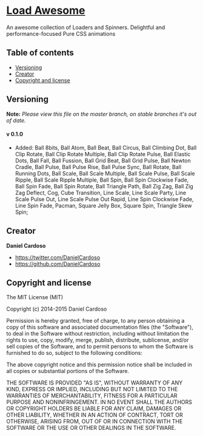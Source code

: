 # [Load Awesome](http://github.danielcardoso.net/load-awesome/)

An awesome collection of Loaders and Spinners. Delightful and performance-focused Pure CSS animations


## Table of contents

- [Versioning](#versioning)
- [Creator](#creator)
- [Copyright and license](#copyright-and-license)


## Versioning

**Note:** _Please view this file on the master branch, on stable branches it's out of date._

#### v 0.1.0
* Added: Ball 8bits, Ball Atom, Ball Beat, Ball Circus, Ball Climbing Dot, Ball Clip Rotate, Ball Clip Rotate Multiple, Ball Clip Rotate Pulse, Ball Elastic Dots, Ball Fall, Ball Fussion, Ball Grid Beat, Ball Grid Pulse, Ball Newton Cradle, Ball Pulse, Ball Pulse Rise, Ball Pulse Sync, Ball Rotate, Ball Running Dots, Ball Scale, Ball Scale Multiple, Ball Scale Pulse, Ball Scale Ripple, Ball Scale Ripple Multiple, Ball Spin, Ball Spin Clockwise Fade, Ball Spin Fade, Ball Spin Rotate, Ball Triangle Path, Ball Zig Zag, Ball Zig Zag Deflect, Cog, Cube Transition, Line Scale, Line Scale Party, Line Scale Pulse Out, Line Scale Pulse Out Rapid, Line Spin Clockwise Fade, Line Spin Fade, Pacman, Square Jelly Box, Square Spin, Triangle Skew Spin;


## Creator

**Daniel Cardoso**

- <https://twitter.com/DanielCardoso>
- <https://github.com/DanielCardoso>


## Copyright and license

The MIT License (MIT)

Copyright (c) 2014-2015 Daniel Cardoso

Permission is hereby granted, free of charge, to any person obtaining a copy of
this software and associated documentation files (the "Software"), to deal in
the Software without restriction, including without limitation the rights to
use, copy, modify, merge, publish, distribute, sublicense, and/or sell copies of
the Software, and to permit persons to whom the Software is furnished to do so,
subject to the following conditions:

The above copyright notice and this permission notice shall be included in all
copies or substantial portions of the Software.

THE SOFTWARE IS PROVIDED "AS IS", WITHOUT WARRANTY OF ANY KIND, EXPRESS OR
IMPLIED, INCLUDING BUT NOT LIMITED TO THE WARRANTIES OF MERCHANTABILITY, FITNESS
FOR A PARTICULAR PURPOSE AND NONINFRINGEMENT. IN NO EVENT SHALL THE AUTHORS OR
COPYRIGHT HOLDERS BE LIABLE FOR ANY CLAIM, DAMAGES OR OTHER LIABILITY, WHETHER
IN AN ACTION OF CONTRACT, TORT OR OTHERWISE, ARISING FROM, OUT OF OR IN
CONNECTION WITH THE SOFTWARE OR THE USE OR OTHER DEALINGS IN THE SOFTWARE.
